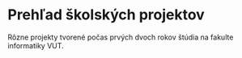 # Prehľad školských projektov

Rôzne projekty tvorené počas prvých dvoch rokov štúdia na fakulte informatiky VUT.
